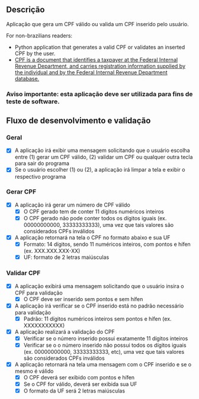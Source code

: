 ## Descrição

Aplicação que gera um CPF válido ou valida um CPF inserido pelo usuário.

For non-brazilians readers:
- Python application that generates a valid CPF or validates an inserted CPF by the user.
- [CPF is a document that identifies a taxpayer at the Federal Internal Revenue Department, and carries registration information supplied by the individual and by the Federal Internal Revenue Department database.](https://thebrazilbusiness.com/qa/what-is-cpf)

### Aviso importante: esta aplicação deve ser utilizada para fins de teste de software.

## Fluxo de desenvolvimento e validação

### Geral

- [X] A aplicação irá exibir uma mensagem solicitando que o usuário escolha entre (1) gerar um CPF válido, (2) validar um CPF ou qualquer outra tecla para sair do programa
- [X] Se o usuário escolher (1) ou (2), a aplicação irá limpar a tela e exibir o respectivo programa

### Gerar CPF

- [X] A aplicação irá gerar um número de CPF válido
    - [X] O CPF gerado tem de conter 11 dígitos numéricos inteiros
    - [X] O CPF gerado não pode conter todos os dígitos iguais (ex. 00000000000, 33333333333), uma vez que tais valores são considerados CPFs inválidos
- [X] A aplicação retornará na tela o CPF no formato abaixo e sua UF
    - [X] Formato: 14 dígitos, sendo 11 numéricos inteiros, com pontos e hífen (ex. XXX.XXX.XXX-XX)
    - [X] UF: formato de 2 letras maiúsculas

### Validar CPF

- [X] A aplicação exibirá uma mensagem solicitando que o usuário insira o CPF para validação
    - [X] O CPF deve ser inserido sem pontos e sem hífen
- [X] A aplicação irá verificar se o CPF inserido está no padrão necessário para validação
    - [X] Padrão: 11 dígitos numéricos inteiros sem pontos e hífen (ex. XXXXXXXXXXX)
- [X] A aplicação realizará a validação do CPF
    - [X] Verificar se o número inserido possui exatamente 11 dígitos inteiros
    - [X] Verificar se o o número inserido não possui todos os dígitos iguais (ex. 00000000000, 33333333333, etc), uma vez que tais valores são considerados CPFs inválidos
- [X] A aplicação retornará na tela uma mensagem com o CPF inserido e se o mesmo é válido
    - [X] O CPF deverá ser exibido com pontos e hífen
    - [X] Se o CPF for válido, deverá ser exibida sua UF
    - [X] O formato da UF será 2 letras maiúsculas
